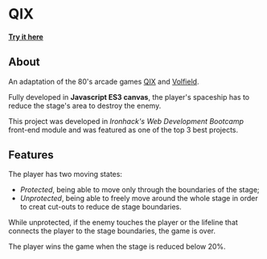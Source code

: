# QIX
#### [Try it here](https://mattchrocha.github.io/qix2018/)

## About
An adaptation of the 80's arcade games [QIX](https://www.youtube.com/watch?v=Wvzyd0OZg1I) and [Volfield](https://www.youtube.com/watch?v=RxuMVqkLD7o).

Fully developed in **Javascript ES3 canvas**, the player's spaceship has to reduce the stage's area to destroy the enemy.

This project was developed in *Ironhack's Web Development Bootcamp* front-end module and was featured as one of the top 3 best projects.

## Features 

The player has two moving states:
- *Protected*, being able to move only through the boundaries of the stage;
- *Unprotected*, being able to freely move around the whole stage in order to creat cut-outs to reduce de stage boundaries.

While unprotected, if the enemy touches the player or the lifeline that connects the player to the stage boundaries, the game is over.

The player wins the game when the stage is reduced below 20%.
